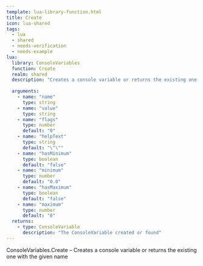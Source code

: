 ```yaml
---
template: lua-library-function.html
title: Create
icon: lua-shared
tags:
  - lua
  - shared
  - needs-verification
  - needs-example
lua:
  library: ConsoleVariables
  function: Create
  realm: shared
  description: "Creates a console variable or returns the existing one with the given name"
  
  arguments:
    - name: "name"
      type: string
    - name: "value"
      type: string
    - name: "flags"
      type: number
      default: "0"
    - name: "helpText"
      type: string
      default: "\"\""
    - name: "hasMinimum"
      type: boolean
      default: "false"
    - name: "minimum"
      type: number
      default: "0.0"
    - name: "hasMaximum"
      type: boolean
      default: "false"
    - name: "maximum"
      type: number
      default: "0"
  returns:
    - type: ConsoleVariable
      description: "The ConsoleVariable created or found"
---
```


<div class="lua__search__keywords">
ConsoleVariables.Create &#x2013; Creates a console variable or returns the existing one with the given name
</div>

